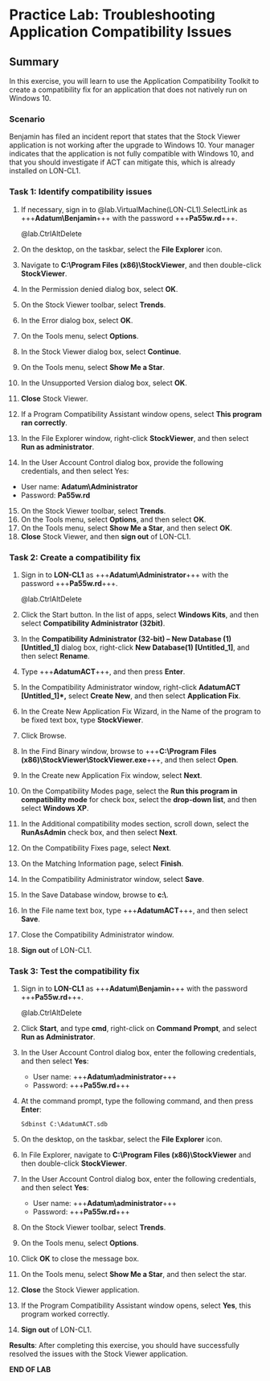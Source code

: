 # Practice Lab: Troubleshooting Application Compatibility Issues

## Summary
In this exercise, you will learn to use the Application Compatibility Toolkit to create a compatibility fix for an application that does not natively run on Windows 10. 

### Scenario
Benjamin has filed an incident report that states that the Stock Viewer application is not working after the upgrade to Windows 10. Your manager indicates that the application is not fully compatible with Windows 10, and that you should investigate if ACT can mitigate this, which is already installed on LON-CL1.


### Task 1: Identify compatibility issues 
1.  If necessary, sign in to @lab.VirtualMachine(LON-CL1).SelectLink as +++**Adatum\\Benjamin**+++ with the
    password +++**Pa55w.rd**+++.

    @lab.CtrlAltDelete
2.  On the desktop, on the taskbar, select the **File Explorer** icon.
3.  Navigate to **C:\\Program Files (x86)\\StockViewer**, and then double-click
    **StockViewer**.
4.  In the Permission denied dialog box, select **OK**.
5.  On the Stock Viewer toolbar, select **Trends**.
6.  In the Error dialog box, select **OK**.
7.  On the Tools menu, select **Options**.
8.  In the Stock Viewer dialog box, select **Continue**.
9.  On the Tools menu, select **Show Me a Star**.
10. In the Unsupported Version dialog box, select **OK**.
11. **Close** Stock Viewer.
12. If a Program Compatibility Assistant window opens, select **This program ran
    correctly**.
13. In the File Explorer window, right-click **StockViewer**, and then select
    **Run as administrator**.
14. In the User Account Control dialog box, provide the following credentials,
    and then select Yes:
-   User name: **Adatum\\Administrator**
-   Password: **Pa55w.rd**
15.  On the Stock Viewer toolbar, select **Trends**.
16.  On the Tools menu, select **Options**, and then select **OK**.
17.  On the Tools menu, select **Show Me a Star**, and then select **OK**.
18.  **Close** Stock Viewer, and then **sign out** of LON-CL1.

### Task 2: Create a compatibility fix 
1.  Sign in to **LON-CL1** as +++**Adatum\\Administrator**+++ with the password
    +++**Pa55w.rd**+++.

    @lab.CtrlAltDelete
2.  Click the Start button. In the list of apps, select **Windows Kits**, and
    then select **Compatibility Administrator (32bit)**.
3.  In the **Compatibility Administrator (32-bit) – New Database (1)
    [Untitled_1]** dialog box, right-click **New Database(1) [Untitled_1]**, and
    then select **Rename**.

4.  Type +++**AdatumACT**+++, and then press **Enter**.
5.  In the Compatibility Administrator window, right-click **AdatumACT
    [Untitled_1]\*,** select **Create New**, and then select **Application Fix**.
6.  In the Create New Application Fix Wizard, in the Name of the program to be
    fixed text box, type **StockViewer**.
7.  Click Browse.
8.  In the Find Binary window, browse to +++**C:\\Program Files
    (x86)\\StockViewer\\StockViewer.exe**+++, and then select **Open**.
9.  In the Create new Application Fix window, select **Next**.
10. On the Compatibility Modes page, select the **Run this program in
    compatibility mode** for check box, select the **drop-down list**, and then
    select **Windows XP**.
11. In the Additional compatibility modes section, scroll down, select the
    **RunAsAdmin** check box, and then select **Next**.
12. On the Compatibility Fixes page, select **Next**.
13. On the Matching Information page, select **Finish**.
14. In the Compatibility Administrator window, select **Save**.
15. In the Save Database window, browse to **c:\\**.
16. In the File name text box, type +++**AdatumACT**+++, and then select **Save**.
17. Close the Compatibility Administrator window.
18. **Sign out** of LON-CL1.

### Task 3: Test the compatibility fix 
1.  Sign in to **LON-CL1** as +++**Adatum\\Benjamin**+++ with the password
    +++**Pa55w.rd**+++.

    @lab.CtrlAltDelete
2.  Click **Start**, and type **cmd**, right-click on **Command Prompt**, and
    select **Run as Administrator**.
3.  In the User Account Control dialog box, enter the following credentials, and
    then select **Yes**:
    - User name: +++**Adatum\\administrator**+++
    - Password: +++**Pa55w.rd**+++
4.  At the command prompt, type the following command, and then press **Enter**:

    ```
    Sdbinst C:\AdatumACT.sdb
    ```

5.  On the desktop, on the taskbar, select the **File Explorer** icon.
6.  In File Explorer, navigate to **C:\\Program Files (x86)\\StockViewer** and
    then double-click **StockViewer**.
7.  In the User Account Control dialog box, enter the following credentials, and
    then select **Yes**:
    - User name: +++**Adatum\\administrator**+++
    - Password: +++**Pa55w.rd**+++
8.  On the Stock Viewer toolbar, select **Trends**.
9.  On the Tools menu, select **Options**.
10.  Click **OK** to close the message box.
11.  On the Tools menu, select **Show Me a Star**, and then select the star.
12.  **Close** the Stock Viewer application.
13.  If the Program Compatibility Assistant window opens, select **Yes**, this
    program worked correctly.
14.  **Sign out** of LON-CL1.

**Results**: After completing this exercise, you should have successfully resolved the issues with the Stock Viewer application.

**END OF LAB**

